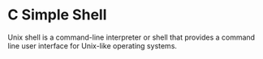 # C Simple Shell
Unix shell is a command-line interpreter or shell that provides a command line user interface for Unix-like operating systems. 
